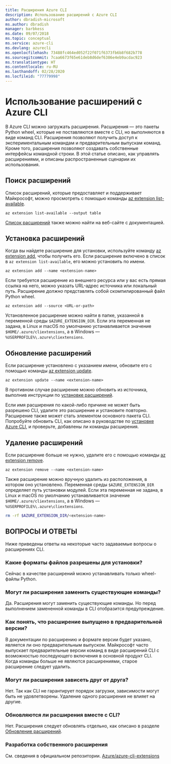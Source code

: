 ```yaml
---
title: Расширения Azure CLI
description: Использование расширений с Azure CLI
author: dbradish-microsoft
ms.author: dbradish
manager: barbkess
ms.date: 09/07/2018
ms.topic: conceptual
ms.service: azure-cli
ms.devlang: azurecli
ms.openlocfilehash: 73488fc464ed052f22f071f6373fb6b8f682b778
ms.sourcegitcommit: 7caa6673f65e61deb8d6def6386e4eb9acdac923
ms.translationtype: HT
ms.contentlocale: ru-RU
ms.lasthandoff: 02/28/2020
ms.locfileid: "77779998"
---
```

# <a name="use-extensions-with-azure-cli"></a>Использование расширений с Azure CLI 

В Azure CLI можно загружать расширения. Расширения — это пакеты Python wheel, которые не поставляются вместе с CLI, но выполняются в виде команд CLI.
Расширения позволяют получить доступ к экспериментальным командам и предварительным выпускам команд. Кроме того, расширения позволяют создавать собственные интерфейсы командной строки. В этой статье описано, как управлять расширениями, и описаны распространенные сценарии их использования.

## <a name="find-extensions"></a>Поиск расширений

Список расширений, которые предоставляет и поддерживает Майкрософт, можно просмотреть с помощью команды [az extension list-available](/cli/azure/extension#az-extension-list-available).

```azurecli-interactive
az extension list-available --output table
```

[Список расширений](azure-cli-extensions-list.md) также можно найти на веб-сайте с документацией.

## <a name="install-extensions"></a>Установка расширений

Когда вы найдете расширение для установки, используйте команду [az extension add](https://docs.microsoft.com/cli/azure/extension#az-extension-add), чтобы получить его. Если расширение включено в список в `az extension list-available`, его можно установить по имени.

```azurecli-interactive
az extension add --name <extension-name>
```

Если требуется расширение из внешнего ресурса или у вас есть прямая ссылка на него, можно указать URL-адрес источника или локальный путь. Расширение _должно_ представлять собой скомпилированный файл Python wheel.

```azurecli-interactive
az extension add --source <URL-or-path>
```

Установленное расширение можно найти в папке, указанной в переменной среды `$AZURE_EXTENSION_DIR`. Если эта переменная не задана, в Linux и macOS по умолчанию устанавливается значение `$HOME/.azure/cliextensions`, а в Windows — `%USERPROFILE%\.azure\cliextensions`.

## <a name="update-extensions"></a>Обновление расширений

Если расширение установлено с указанием имени, обновите его с помощью команды [az extension update](https://docs.microsoft.com/cli/azure/extension#az-extension-update).

```azurecli-interactive
az extension update --name <extension-name>
```

В противном случае расширение можно обновить из источника, выполнив инструкции по [установке расширений](#install-extensions).

Если имя расширения по какой-либо причине не может быть разрешено CLI, удалите это расширение и установите повторно. Расширение также может стать элементом основного пакета CLI.
Попробуйте обновить CLI, как описано в руководстве по [установке Azure CLI](install-azure-cli.md), и проверьте, добавлены ли команды расширения.

## <a name="uninstall-extensions"></a>Удаление расширений

Если расширение больше не нужно, удалите его с помощью команды [az extension remove](https://docs.microsoft.com/cli/azure/extension#az-extension-remove).

```azurecli-interactive
az extension remove --name <extension-name>
```

Также расширение можно вручную удалить из расположения, в котором оно установлено. Переменная среды `$AZURE_EXTENSION_DIR` определяет путь установки модулей.
Если эта переменная не задана, в Linux и macOS по умолчанию устанавливается значение `$HOME/.azure/cliextensions`, а в Windows — `%USERPROFILE%\.azure\cliextensions`.

```bash
rm -rf $AZURE_EXTENSION_DIR/<extension-name>
```

## <a name="faq"></a>ВОПРОСЫ И ОТВЕТЫ

Ниже приведены ответы на некоторые часто задаваемые вопросы о расширениях CLI.

### <a name="what-file-formats-are-allowed-for-installation"></a>Какие форматы файлов разрешены для установки?

Сейчас в качестве расширений можно устанавливать только wheel-файлы Python.

### <a name="can-extensions-replace-existing-commands"></a>Могут ли расширения заменить существующие команды?

Да. Расширения могут заменить существующие команды. Но перед выполнением замененной команды в CLI отобразится предупреждение.

### <a name="how-can-i-tell-if-an-extension-is-in-pre-release"></a>Как понять, что расширение выпущено в предварительной версии?

В документации по расширению и формате версии будет указано, является ли оно предварительным выпуском. Майкрософт часто выпускает предварительные версии команд в виде расширений CLI с возможностью последующего включения в основной продукт CLI. Когда команды больше не являются расширениями, старое расширение следует удалить. 

### <a name="can-extensions-depend-upon-each-other"></a>Могут ли расширения зависеть друг от друга?

Нет. Так как CLI не гарантирует порядок загрузки, зависимости могут быть не удовлетворены. Удаление одного расширения не влияет на другие.

### <a name="are-extensions-updated-along-with-the-cli"></a>Обновляются ли расширения вместе с CLI?

Нет. Расширения следует обновлять отдельно, как описано в разделе [Обновление расширений](#update-extensions).

### <a name="how-to-develop-our-own-extension"></a>Разработка собственного расширения
См. сведения в официальном репозитории. [Azure/azure-cli-extensions](https://github.com/Azure/azure-cli/tree/master/doc/extensions)
